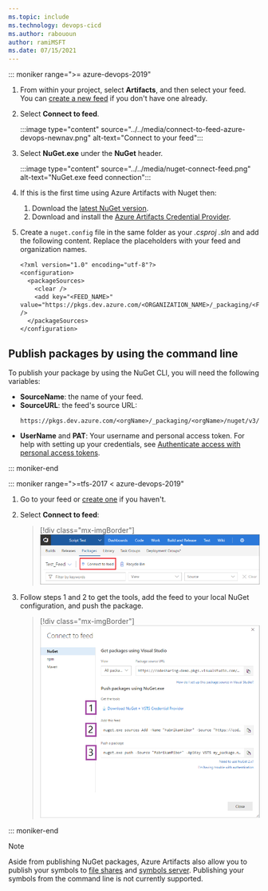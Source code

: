 ```yaml
---
ms.topic: include
ms.technology: devops-cicd
ms.author: rabououn
author: ramiMSFT
ms.date: 07/15/2021
---
```


::: moniker range=">= azure-devops-2019"

1. From within your project, select **Artifacts**, and then select your feed. You can [create a new feed](../../get-started-nuget.md#create-a-feed) if you don't have one already. 

1. Select **Connect to feed**.

    :::image type="content" source="../../media/connect-to-feed-azure-devops-newnav.png" alt-text="Connect to your feed":::

1. Select **NuGet.exe** under the **NuGet** header.

    :::image type="content" source="../../media/nuget-connect-feed.png" alt-text="NuGet.exe feed connection":::

1. If this is the first time using Azure Artifacts with Nuget then:

    1. Download the [latest NuGet version](https://www.nuget.org/downloads).
    1. Download and install the [Azure Artifacts Credential Provider](https://github.com/microsoft/artifacts-credprovider#azure-artifacts-credential-provider).

1. Create a `nuget.config` file in the same folder as your *.csproj* *.sln* and add the following content. Replace the placeholders with your feed and organization names.

    ```Command
    <?xml version="1.0" encoding="utf-8"?>
    <configuration>
      <packageSources>
        <clear />
        <add key="<FEED_NAME>" value="https://pkgs.dev.azure.com/<ORGANIZATION_NAME>/_packaging/<FEED_NAME>/nuget/v3/index.json" />
      </packageSources>
    </configuration>
    ```

## Publish packages by using the command line

To publish your package by using the NuGet CLI, you will need the following variables:

- **SourceName**: the name of your feed.
- **SourceURL**: the feed's source URL: 
    ```Command
    https://pkgs.dev.azure.com/<orgName>/_packaging/<orgName>/nuget/v3/index.json
    ```
- **UserName** and **PAT**: Your username and personal access token. For help with setting up your credentials, see [Authenticate access with personal access tokens](../../../organizations/accounts/use-personal-access-tokens-to-authenticate.md).

::: moniker-end

::: moniker range=">=tfs-2017 < azure-devops-2019"

1. Go to your feed or [create one](../../get-started-nuget.md#create-a-feed) if you haven't. 

2. Select **Connect to feed**:

   > [!div class="mx-imgBorder"] 
   > ![Connect to feed button on the upper right of the page](../../media/connect-to-feed.png)


3. Follow steps 1 and 2 to get the tools, add the feed to your local NuGet configuration, and push the package.

   > [!div class="mx-imgBorder"]
   > ![NuGet publish instructions in the Connect to feed dialog box](../../media/nugeturl.png)

::: moniker-end

> [!NOTE]
> Aside from publishing NuGet packages, Azure Artifacts also allow you to publish your symbols to [file shares](../../../pipelines/tasks/build/index-sources-publish-symbols.md) and [symbols server](../../../pipelines/artifacts/symbols.md). Publishing your symbols from the command line is not currently supported.